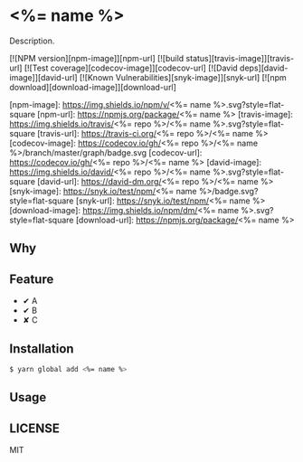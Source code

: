 # <%= name %>

Description.

[![NPM version][npm-image]][npm-url]
[![build status][travis-image]][travis-url]
[![Test coverage][codecov-image]][codecov-url]
[![David deps][david-image]][david-url]
[![Known Vulnerabilities][snyk-image]][snyk-url]
[![npm download][download-image]][download-url]

[npm-image]: https://img.shields.io/npm/v/<%= name %>.svg?style=flat-square
[npm-url]: https://npmjs.org/package/<%= name %>
[travis-image]: https://img.shields.io/travis/<%= repo %>/<%= name %>.svg?style=flat-square
[travis-url]: https://travis-ci.org/<%= repo %>/<%= name %>
[codecov-image]: https://codecov.io/gh/<%= repo %>/<%= name %>/branch/master/graph/badge.svg
[codecov-url]: https://codecov.io/gh/<%= repo %>/<%= name %>
[david-image]: https://img.shields.io/david/<%= repo %>/<%= name %>.svg?style=flat-square
[david-url]: https://david-dm.org/<%= repo %>/<%= name %>
[snyk-image]: https://snyk.io/test/npm/<%= name %>/badge.svg?style=flat-square
[snyk-url]: https://snyk.io/test/npm/<%= name %>
[download-image]: https://img.shields.io/npm/dm/<%= name %>.svg?style=flat-square
[download-url]: https://npmjs.org/package/<%= name %>

## Why

## Feature

* ✔︎ A
* ✔︎ B
* ✘︎ C

## Installation

```bash
$ yarn global add <%= name %>
```

## Usage

## LICENSE

MIT
